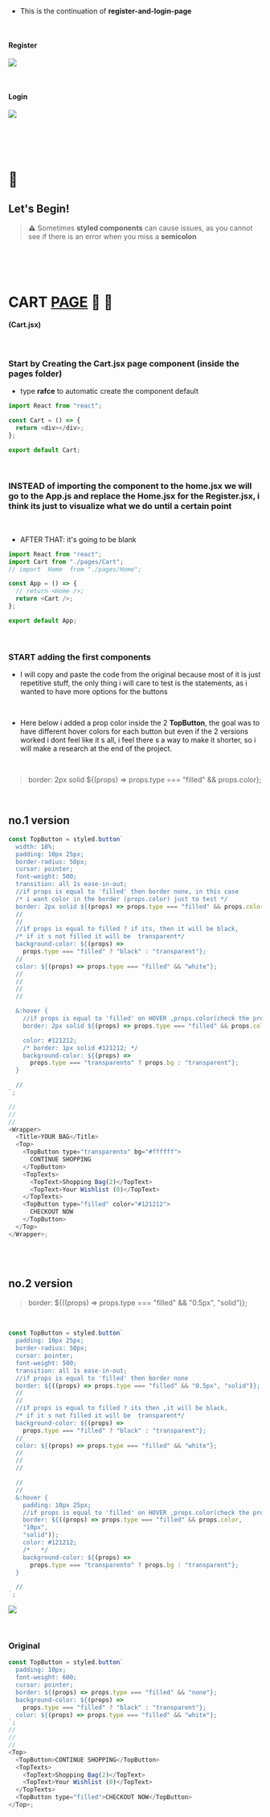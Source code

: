   <!-- 
 styles badge, at the end i decided to cusrom them like in the ecommercejs project
 where i had to create a styles.js file and add the styles there then export it as hook
 https://stackoverflow.com/questions/55766980/custom-color-to-badge-component-not-working
 
  <br>


Photographs for projects


FOOD and objects ----------

https://unsplash.com/@imdauphong

general
https://unsplash.com/collections/75589301/bon-apetite

https://unsplash.com/@ikredenets
https://unsplash.com/photos/Jm_SqbqZYkY
https://unsplash.com/photos/DHaZQh7hR2U

https://unsplash.com/photos/xLS_W6RVx-8

https://unsplash.com/@wendish

https://unsplash.com/@stilclassics

https://unsplash.com/@charlesdeluvio

Christmas
https://unsplash.com/@samhoajti


PLACES ---------

https://unsplash.com/@spoelee4



PEOPLE ---------

https://unsplash.com/photos/BVJ5e-Z2zEk
https://unsplash.com/photos/n3GxXpVcTpI

beautiful black women
https://unsplash.com/@raphaellovaski
https://unsplash.com/photos/88IOcZz53eg
https://unsplash.com/photos/Tfbw4CFFPaY

https://unsplash.com/photos/DTdkZzXYhKI

https://unsplash.com/@dynamicwang
https://unsplash.com/photos/ISrx6MJ7XXI

---

https://unsplash.com/@kirsimakov

---

https://unsplash.com/@ronmcclenny

---

https://unsplash.com/photos/WJ85c_l6JSE

---

https://unsplash.com/photos/aU_eOcelLhQ


# 🐝

# Let's Begin!

## 1. Install the dependencies

```javascript
// copy and paste the following
npm install @material-ui/core @material-ui/icons   react-router-dom node-sass@4.14.1 styled-components

// npm i styled-components
```

 <br>


### Lets start by creating the pages folder

- create the pages folder
- inside of it, create the Home.jsx

<br>

> Here you can see how the [**emmet extension**](https://code.visualstudio.com/docs/editor/emmet) auto complete and automatically create the import on top of the file

[<img src="/src/img/compo_after_install_emet.gif"/>]()

<br>

 1 default-home-and-navbar
 2 announcement-slider
 3 categories-and-products
 4 newsletter-and-footer
 5 product-and-ProductList-page
 
 
  -->

 <br>

 <br>

- This is the continuation of **register-and-login-page**

<br>

#### Register

[<img src="/src/img/register-default_form-ready.jpg" />]()

<br>

#### Login

[<img src="/src/img/register_and_login__done.gif" />]()

<br>
<br>
<br>

# 🍌

## Let's Begin!

> **⚠️** Sometimes **styled components** can cause issues, as you cannot see if there is an error when you miss a **semicolon**

<br>
<br>
<br>

# CART <u>PAGE</u> 🥥 🐒

#### (Cart.jsx)

<br>

### Start by Creating the Cart.jsx page component (inside the pages folder)

- type **rafce** to automatic create the component default

```javascript
import React from "react";

const Cart = () => {
  return <div></div>;
};

export default Cart;
```

 <br>

### INSTEAD of importing the component to the home.jsx we will go to the App.js and replace the Home.jsx for the Register.jsx, i think its just to visualize what we do until a certain point

<br>

- AFTER THAT: it's going to be blank

```javascript
import React from "react";
import Cart from "./pages/Cart";
// import  Home  from "./pages/Home";

const App = () => {
  // return <Home />;
  return <Cart />;
};

export default App;
```

<br>

### START adding the first components

- I will copy and paste the code from the original because most of it is just repetitive stuff, the only thing i will care to test is the statements, as i wanted to have more options for the buttons

<br>

- Here below i added a prop color inside the 2 **TopButton**, the goal was to have different hover colors for each button but even if the 2 versions worked i dont feel like it s all, i feel there s a way to make it shorter, so i will make a research at the end of the project.

<br>

> border: 2px solid ${(props) => props.type === "filled" && props.color};

<br>

## no.1 version

```javascript
const TopButton = styled.button`
  width: 18%;
  padding: 10px 25px;
  border-radius: 50px;
  cursor: pointer;
  font-weight: 500;
  transition: all 1s ease-in-out;
  //if props is equal to 'filled' then border none, in this case
  /* i want color in the border (props.color) just to test */
  border: 2px solid ${(props) => props.type === "filled" && props.color};
  //
  //
  //if props is equal to filled ? if its, then it will be black,
  /* if it s not filled it will be  transparent*/
  background-color: ${(props) =>
    props.type === "filled" ? "black" : "transparent"};
  //
  color: ${(props) => props.type === "filled" && "white"};
  //
  //
  //
  //

  &:hover {
    //if props is equal to 'filled' on HOVER ,props.color(check the props on filled button)
    border: 2px solid ${(props) => props.type === "filled" && props.color};

    color: #121212;
    /* border: 1px solid #121212; */
    background-color: ${(props) =>
      props.type === "transparento" ? props.bg : "transparent"};
  }

  //
`;

//
//
//
<Wrapper>
  <Title>YOUR BAG</Title>
  <Top>
    <TopButton type="transparento" bg="#ffffff">
      CONTINUE SHOPPING
    </TopButton>
    <TopTexts>
      <TopText>Shopping Bag(2)</TopText>
      <TopText>Your Wishlist (0)</TopText>
    </TopTexts>
    <TopButton type="filled" color="#121212">
      CHECKOUT NOW
    </TopButton>
  </Top>
</Wrapper>;
```

<br>
<br>

## no.2 version

> border: ${((props) => props.type === "filled" && "0.5px", "solid")};

<br>

```javascript
const TopButton = styled.button`
  padding: 10px 25px;
  border-radius: 50px;
  cursor: pointer;
  font-weight: 500;
  transition: all 1s ease-in-out;
  //if props is equal to 'filled' then border none
  border: ${((props) => props.type === "filled" && "0.5px", "solid")};
  //
  //
  //if props is equal to filled ? its then ,it will be black,
  /* if it s not filled it will be  transparent*/
  background-color: ${(props) =>
    props.type === "filled" ? "black" : "transparent"};
  //
  color: ${(props) => props.type === "filled" && "white"};
  //
  //
  //

  //
  //
  &:hover {
    padding: 10px 25px;
    //if props is equal to 'filled' on HOVER ,props.color(check the props on filled button)
    border: ${((props) => props.type === "filled" && props.color,
    "10px",
    "solid")};
    color: #121212;
    /*   */
    background-color: ${(props) =>
      props.type === "transparento" ? props.bg : "transparent"};
  }

  //
`;
```

[<img src="/src/img/if_statements_buttons_options.gif" />]()

<br>

### Original

```javascript
const TopButton = styled.button`
  padding: 10px;
  font-weight: 600;
  cursor: pointer;
  border: ${(props) => props.type === "filled" && "none"};
  background-color: ${(props) =>
    props.type === "filled" ? "black" : "transparent"};
  color: ${(props) => props.type === "filled" && "white"};
`;
//
//
//
<Top>
  <TopButton>CONTINUE SHOPPING</TopButton>
  <TopTexts>
    <TopText>Shopping Bag(2)</TopText>
    <TopText>Your Wishlist (0)</TopText>
  </TopTexts>
  <TopButton type="filled">CHECKOUT NOW</TopButton>
</Top>;
```
